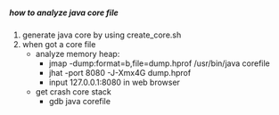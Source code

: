 ##### how to analyze java core file
1. generate java core by using create_core.sh
2. when got a core file
    - analyze memory heap:
        - jmap -dump:format=b,file=dump.hprof /usr/bin/java corefile
        - jhat -port 8080 -J-Xmx4G dump.hprof
        - input 127.0.0.1:8080 in web browser
    - get crash core stack
        - gdb java corefile
